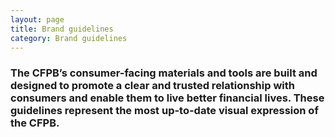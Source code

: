 ```yaml
---
layout: page
title: Brand guidelines
category: Brand guidelines
---
```


### The CFPB’s consumer-facing materials and tools are built and designed to promote a clear and trusted relationship with consumers and enable them to live better financial lives. These guidelines represent the most up-to-date visual expression of the CFPB.


